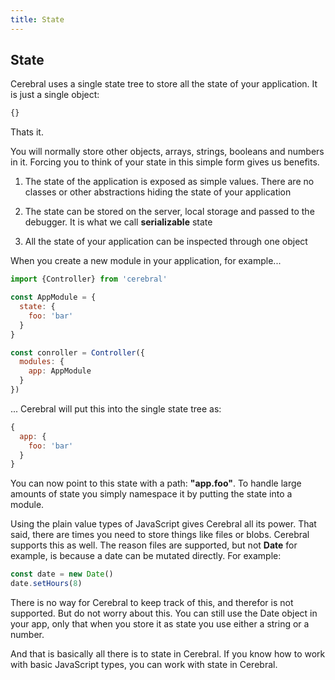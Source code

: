 ```yaml
---
title: State
---
```


## State

Cerebral uses a single state tree to store all the state of your application. It is just a single object:

```js
{}
```

Thats it.

You will normally store other objects, arrays, strings, booleans and numbers in it. Forcing you to think of your state in this simple form gives us benefits.

1. The state of the application is exposed as simple values. There are no classes or other abstractions hiding the state of your application

2. The state can be stored on the server, local storage and passed to the debugger. It is what we call **serializable** state

3. All the state of your application can be inspected through one object

When you create a new module in your application, for example...

```js
import {Controller} from 'cerebral'

const AppModule = {
  state: {
    foo: 'bar'
  }
}

const conroller = Controller({
  modules: {
    app: AppModule
  }
})
```

... Cerebral will put this into the single state tree as:

```js
{
  app: {
    foo: 'bar'
  }
}
```

You can now point to this state with a path: **"app.foo"**. To handle large amounts of state you simply namespace it by putting the state into a module.

Using the plain value types of JavaScript gives Cerebral all its power. That said, there are times you need to store things like files or blobs. Cerebral supports this as well. The reason files are supported, but not **Date** for example, is because a date can be mutated directly. For example:

```js
const date = new Date()
date.setHours(8)
```

There is no way for Cerebral to keep track of this, and therefor is not supported. But do not worry about this. You can still use the Date object in your app, only that when you store it as state you use either a string or a number.

And that is basically all there is to state in Cerebral. If you know how to work with basic JavaScript types, you can work with state in Cerebral.
